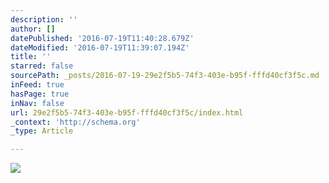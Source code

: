 ```yaml
---
description: ''
author: []
datePublished: '2016-07-19T11:40:28.679Z'
dateModified: '2016-07-19T11:39:07.194Z'
title: ''
starred: false
sourcePath: _posts/2016-07-19-29e2f5b5-74f3-403e-b95f-fffd40cf3f5c.md
inFeed: true
hasPage: true
inNav: false
url: 29e2f5b5-74f3-403e-b95f-fffd40cf3f5c/index.html
_context: 'http://schema.org'
_type: Article

---
```

![](https://the-grid-user-content.s3-us-west-2.amazonaws.com/a7272645-a510-4bba-a1d9-c14b71ff822c.jpg)